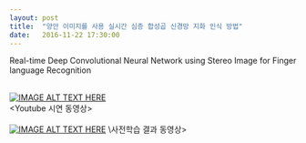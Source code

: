 ```yaml
---
layout: post
title:  "양안 이미지를 사용 실시간 심층 합성곱 신경망 지화 인식 방법"
date:   2016-11-22 17:30:00
---
```


Real-time Deep Convolutional Neural Network using Stereo Image for Finger language Recognition <br>

<br>[![IMAGE ALT TEXT HERE](http://img.youtube.com/vi/8pg8TiyE29k/0.jpg)](https://www.youtube.com/watch?v=8pg8TiyE29k)
<br>\<Youtube 시연 동영상\>
<br><br>[![IMAGE ALT TEXT HERE](http://img.youtube.com/vi/lpRQZyppW5E/0.jpg)](https://www.youtube.com/watch?v=lpRQZyppW5E)
\사전학습 결과 동영상\>
